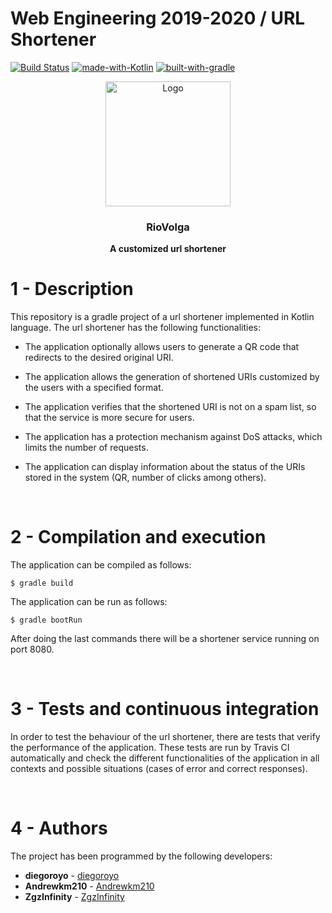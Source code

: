 # Web Engineering 2019-2020 / URL Shortener

[![Build Status](https://travis-ci.org/UNIZAR-30246-WebEngineering/UrlShortener.svg?branch=master)](https://travis-ci.org/diegoroyo/urlShortener)
[![made-with-Kotlin](https://img.shields.io/badge/Made%20with-kotlin-e01250.svg)](https://kotlinlang.org/)
[![built-with-gradle](https://img.shields.io/badge/Built%20with-gradle-1a3ef3.svg)](https://gradle.org/install/)

<p align="center">
    <img src="https://i.ibb.co/0QykvXt/217631.png" alt="Logo" width=200 height=200>
  </a>

  <h3 align="center">RioVolga</h3>

  <p align="center">
    <b>A customized url shortener</b> <br>
  </p>
</p>

# 1 - Description 

This repository is a gradle project of a url shortener implemented in Kotlin language. The url shortener has the following 
functionalities:

* The application optionally allows users to generate a QR code that redirects to the desired original URI.

* The application allows the generation of shortened URIs customized by the users with a specified format.

* The application verifies that the shortened URI is not on a spam list, so that the service is more secure for users.

* The application has a protection mechanism against DoS attacks, which limits the number of requests.

* The application can display information about the status of the URIs stored in the system (QR, number of clicks
among others).

&nbsp;

# 2 - Compilation and execution

The application can be compiled as follows:

```
$ gradle build
```


The application can be run as follows:

```
$ gradle bootRun
```

After doing the last commands there will be a shortener service running on port 8080.

&nbsp;


# 3 - Tests and continuous integration

In order to test the behaviour of the url shortener, there are tests that verify the performance of the application. These
tests are run by Travis CI automatically and check the different functionalities of the application in all contexts and
possible situations (cases of error and correct responses).

&nbsp;

# 4 - Authors

The project has been programmed by the following developers:

* **diegoroyo** - [diegoroyo](https://github.com/diegoroyo)
* **Andrewkm210**  - [Andrewkm210](https://github.com/Andrewkm210)
* **ZgzInfinity** - [ZgzInfinity](https://github.com/ZgzInfinity)


